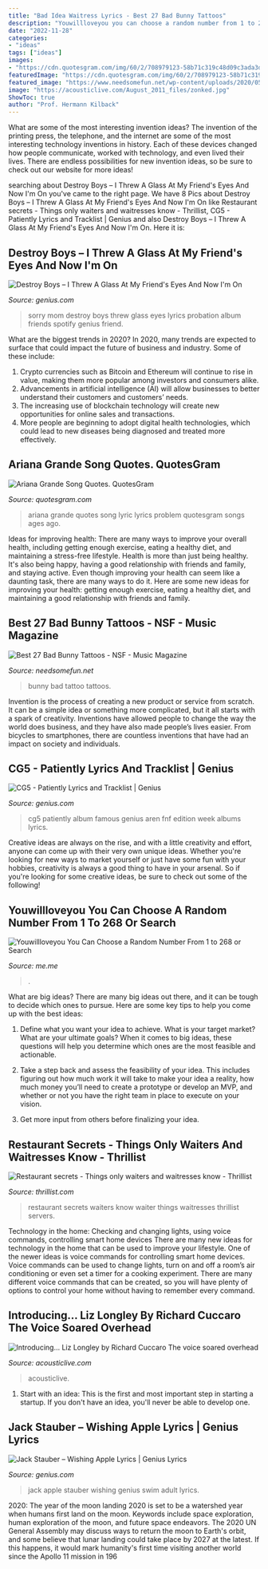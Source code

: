 ```yaml
---
title: "Bad Idea Waitress Lyrics - Best 27 Bad Bunny Tattoos"
description: "Youwillloveyou you can choose a random number from 1 to 268 or search"
date: "2022-11-28"
categories:
- "ideas"
tags: ["ideas"]
images:
- "https://cdn.quotesgram.com/img/60/2/708979123-58b71c319c48d09c3ada3d364474cd14.jpg"
featuredImage: "https://cdn.quotesgram.com/img/60/2/708979123-58b71c319c48d09c3ada3d364474cd14.jpg"
featured_image: "https://www.needsomefun.net/wp-content/uploads/2020/05/bad-bunny-tattoo-7.jpg"
image: "https://acousticlive.com/August_2011_files/zonked.jpg"
ShowToc: true
author: "Prof. Hermann Kilback"
---
```



What are some of the most interesting invention ideas?
The invention of the printing press, the telephone, and the internet are some of the most interesting technology inventions in history. Each of these devices changed how people communicate, worked with technology, and even lived their lives. There are endless possibilities for new invention ideas, so be sure to check out our website for more ideas!

	

		
searching about Destroy Boys – I Threw A Glass At My Friend&#039;s Eyes And Now I&#039;m On you've came to the right page. We have 8 Pics about Destroy Boys – I Threw A Glass At My Friend&#039;s Eyes And Now I&#039;m On like Restaurant secrets - Things only waiters and waitresses know - Thrillist, CG5 - Patiently Lyrics and Tracklist | Genius and also Destroy Boys – I Threw A Glass At My Friend&#039;s Eyes And Now I&#039;m On. Here it is:
		
    
## Destroy Boys – I Threw A Glass At My Friend&#039;s Eyes And Now I&#039;m On

<img loading=lazy src="https://images.genius.com/63603f7a71835e5d554ac5bbc938022a.1000x1000x1.jpg" onerror="this.onerror=null;this.src='https://tse3.mm.bing.net/th?id=OIP.UpnuJhCD0M2Qap5VJvb5xgHaHa&amp;pid=15.1';" alt="Destroy Boys – I Threw A Glass At My Friend&#039;s Eyes And Now I&#039;m On">

_Source: genius.com_

>sorry mom destroy boys threw glass eyes lyrics probation album friends spotify genius friend. 

	

What are the biggest trends in 2020?
In 2020, many trends are expected to surface that could impact the future of business and industry. Some of these include:
1. Crypto currencies such as Bitcoin and Ethereum will continue to rise in value, making them more popular among investors and consumers alike.
2. Advancements in artificial intelligence (AI) will allow businesses to better understand their customers and customers’ needs.
3. The increasing use of blockchain technology will create new opportunities for online sales and transactions. 
4. More people are beginning to adopt digital health technologies, which could lead to new diseases being diagnosed and treated more effectively.

    
## Ariana Grande Song Quotes. QuotesGram

<img loading=lazy src="https://cdn.quotesgram.com/img/60/2/708979123-58b71c319c48d09c3ada3d364474cd14.jpg" onerror="this.onerror=null;this.src='https://tse4.mm.bing.net/th?id=OIP.XORDcG1pYXpMGpIDq-febgHaNJ&amp;pid=15.1';" alt="Ariana Grande Song Quotes. QuotesGram">

_Source: quotesgram.com_

>ariana grande quotes song lyric lyrics problem quotesgram songs ages ago. 

	

Ideas for improving health: There are many ways to improve your overall health, including getting enough exercise, eating a healthy diet, and maintaining a stress-free lifestyle.
Health is more than just being healthy. It's also being happy, having a good relationship with friends and family, and staying active. Even though improving your health can seem like a daunting task, there are many ways to do it. Here are some new ideas for improving your health: getting enough exercise, eating a healthy diet, and maintaining a good relationship with friends and family.

    
## Best 27 Bad Bunny Tattoos - NSF - Music Magazine

<img loading=lazy src="https://www.needsomefun.net/wp-content/uploads/2020/05/bad-bunny-tattoo-7.jpg" onerror="this.onerror=null;this.src='https://tse1.mm.bing.net/th?id=OIP.MvCiylM9l82BpxZDINsbpgAAAA&amp;pid=15.1';" alt="Best 27 Bad Bunny Tattoos - NSF - Music Magazine">

_Source: needsomefun.net_

>bunny bad tattoo tattoos. 

	

Invention is the process of creating a new product or service from scratch. It can be a simple idea or something more complicated, but it all starts with a spark of creativity. Inventions have allowed people to change the way the world does business, and they have also made people’s lives easier. From bicycles to smartphones, there are countless inventions that have had an impact on society and individuals.

    
## CG5 - Patiently Lyrics And Tracklist | Genius

<img loading=lazy src="https://images.genius.com/f9197004c3d4cd218dc2b8c852259aad.939x939x1.jpg" onerror="this.onerror=null;this.src='https://tse4.mm.bing.net/th?id=OIP.Xf3FMpOS78Dn3io0CnOA5QHaHa&amp;pid=15.1';" alt="CG5 - Patiently Lyrics and Tracklist | Genius">

_Source: genius.com_

>cg5 patiently album famous genius aren fnf edition week albums lyrics. 

	

Creative ideas are always on the rise, and with a little creativity and effort, anyone can come up with their very own unique ideas. Whether you're looking for new ways to market yourself or just have some fun with your hobbies, creativity is always a good thing to have in your arsenal. So if you're looking for some creative ideas, be sure to check out some of the following!

    
## Youwillloveyou You Can Choose A Random Number From 1 To 268 Or Search

<img loading=lazy src="https://pics.me.me/e-peaceful-mindpeacefullife-has-anyone-told-you-today-you-are-10332571.png" onerror="this.onerror=null;this.src='https://tse3.mm.bing.net/th?id=OIP.Cw8S8MCfLHtr7zlKzJSo5AHaNm&amp;pid=15.1';" alt="Youwillloveyou You Can Choose a Random Number From 1 to 268 or Search">

_Source: me.me_

>. 

	

What are big ideas?
There are many big ideas out there, and it can be tough to decide which ones to pursue. Here are some key tips to help you come up with the best ideas:
1. Define what you want your idea to achieve. What is your target market? What are your ultimate goals? When it comes to big ideas, these questions will help you determine which ones are the most feasible and actionable.

2. Take a step back and assess the feasibility of your idea. This includes figuring out how much work it will take to make your idea a reality, how much money you’ll need to create a prototype or develop an MVP, and whether or not you have the right team in place to execute on your vision.

3. Get more input from others before finalizing your idea.

    
## Restaurant Secrets - Things Only Waiters And Waitresses Know - Thrillist

<img loading=lazy src="https://assets3.thrillist.com/v1/image/1211392/size/tmg-article_default_mobile;jpeg_quality=20.jpg" onerror="this.onerror=null;this.src='https://tse3.mm.bing.net/th?id=OIP.jZLyRiNUxDDU0G9R2buQTgHaFA&amp;pid=15.1';" alt="Restaurant secrets - Things only waiters and waitresses know - Thrillist">

_Source: thrillist.com_

>restaurant secrets waiters know waiter things waitresses thrillist servers. 

	

Technology in the home: Checking and changing lights, using voice commands, controlling smart home devices
There are many new ideas for technology in the home that can be used to improve your lifestyle. One of the newer ideas is voice commands for controlling smart home devices. Voice commands can be used to change lights, turn on and off a room’s air conditioning or even set a timer for a cooking experiment. There are many different voice commands that can be created, so you will have plenty of options to control your home without having to remember every command.

    
## Introducing… Liz Longley By Richard Cuccaro The Voice Soared Overhead

<img loading=lazy src="https://acousticlive.com/August_2011_files/zonked.jpg" onerror="this.onerror=null;this.src='https://tse4.mm.bing.net/th?id=OIP.a_k566VoKOR82E0URlB2igHaFf&amp;pid=15.1';" alt="Introducing… Liz Longley by Richard Cuccaro The voice soared overhead">

_Source: acousticlive.com_

>acousticlive. 

	

1. Start with an idea: This is the first and most important step in starting a startup. If you don't have an idea, you'll never be able to develop one. 

    
## Jack Stauber – Wishing Apple Lyrics | Genius Lyrics

<img loading=lazy src="https://images.genius.com/2d2cb2dedc7ad33798b04dcb1be1c469.1000x563x1.jpg" onerror="this.onerror=null;this.src='https://tse1.mm.bing.net/th?id=OIP.W48OfUD30Dd5efMc3Qm9TQHaEK&amp;pid=15.1';" alt="Jack Stauber – Wishing Apple Lyrics | Genius Lyrics">

_Source: genius.com_

>jack apple stauber wishing genius swim adult lyrics. 

	

2020: The year of the moon landing
2020 is set to be a watershed year when humans first land on the moon. Keywords include space exploration, human exploration of the moon, and future space endeavors. The 2020 UN General Assembly may discuss ways to return the moon to Earth's orbit, and some believe that lunar landing could take place by 2027 at the latest. If this happens, it would mark humanity's first time visiting another world since the Apollo 11 mission in 196
